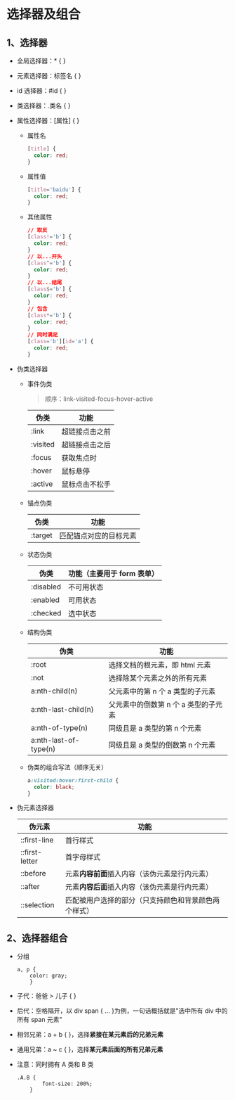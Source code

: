 # 选择器及组合

## 1、选择器

- 全局选择器：\* { }
- 元素选择器：标签名 { }
- id 选择器：#id { }
- 类选择器：.类名 { }
- 属性选择器：[属性] { }

  - 属性名

    ```css
    [title] {
      color: red;
    }
    ```

  - 属性值

    ```css
    [title='baidu'] {
      color: red;
    }
    ```

  - 其他属性

    ```css
    // 取反
    [class!='b'] {
      color: red;
    }
    // 以...开头
    [class^='b'] {
      color: red;
    }
    // 以...结尾
    [class$='b'] {
      color: red;
    }
    // 包含
    [class*='b'] {
      color: red;
    }
    // 同时满足
    [class='b'][id='a'] {
      color: red;
    }
    ```

- 伪类选择器

  - 事件伪类

    > 顺序：link-visited-focus-hover-active

    | 伪类     | 功能           |
    | -------- | -------------- |
    | :link    | 超链接点击之前 |
    | :visited | 超链接点击之后 |
    | :focus   | 获取焦点时     |
    | :hover   | 鼠标悬停       |
    | :active  | 鼠标点击不松手 |

  - 锚点伪类

    | 伪类    | 功能                   |
    | ------- | ---------------------- |
    | :target | 匹配锚点对应的目标元素 |

  - 状态伪类

    | 伪类      | 功能（主要用于 form 表单） |
    | --------- | -------------------------- |
    | :disabled | 不可用状态                 |
    | :enabled  | 可用状态                   |
    | :checked  | 选中状态                   |

  - 结构伪类

    | 伪类                  | 功能                                 |
    | --------------------- | ------------------------------------ |
    | :root                 | 选择文档的根元素，即 html 元素       |
    | :not                  | 选择除某个元素之外的所有元素         |
    | a:nth-child(n)        | 父元素中的第 n 个 a 类型的子元素     |
    | a:nth-last-child(n)   | 父元素中的倒数第 n 个 a 类型的子元素 |
    | a:nth-of-type(n)      | 同级且是 a 类型的第 n 个元素         |
    | a:nth-last-of-type(n) | 同级且是 a 类型的倒数第 n 个元素     |

  - 伪类的组合写法（顺序无关）

    ```css
    a:visited:hover:first-child {
      color: black;
    }
    ```

- 伪元素选择器

  | 伪元素         | 功能                                                 |
  | -------------- | ---------------------------------------------------- |
  | ::first-line   | 首行样式                                             |
  | ::first-letter | 首字母样式                                           |
  | ::before       | 元素**内容前面**插入内容（该伪元素是行内元素）       |
  | ::after        | 元素**内容后面**插入内容（该伪元素是行内元素）       |
  | ::selection    | 匹配被用户选择的部分（只支持颜色和背景颜色两个样式） |

## 2、选择器组合

- 分组

  ```
  a, p {
      color: gray;
      }
  ```

- 子代：爸爸 > 儿子 { }
- 后代：空格隔开，以 div span { ... }为例，一句话概括就是"选中所有 div 中的所有 span 元素"
- 相邻兄弟：a + b { }，选择**紧接在某元素后的兄弟元素**
- 通用兄弟：a ~ c { }，选择**某元素后面的所有兄弟元素**

- 注意：同时拥有 A 类和 B 类

  ```
  .A.B {
          font-size: 200%;
      }
  ```
